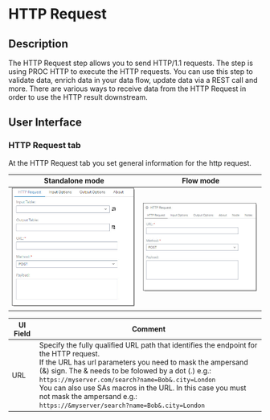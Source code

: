 # HTTP Request #

## Description ##
The HTTP Request step allows you to send HTTP/1.1 requests. The step is using PROC HTTP to execute the HTTP requests. 
You can use this step to validate data, enrich data in your data flow, update data via a REST call and more. 
There are various ways to receive data from the HTTP Request in order to use the HTTP result downstream.

## User Interface ##

### HTTP Request tab ###
At the HTTP Request tab you set general information for the http request.

   | Standalone mode | Flow mode |
   | --- | --- |                  
   | ![](img/HTTPRequest-HTTPRequest-sa.jpg) | ![](img/HTTPRequest-HTTPRequest-fl.jpg) |

   | UI Field | Comment|
   | --- | --- |
   | URL | Specify the fully qualified URL path that identifies the endpoint for the HTTP request.<br>If the URL has url parameters you need to mask the ampersand (&) sign. The & needs to be folowed by a dot (.) e.g.:<br> ```https://myserver.com/search?name=Bob&.city=London```<br>You can also use SAs macros in the URL. In this case you must not mask the ampersand e.g.:<br>```https://&myserver/search?name=Bob&.city=London``` |



